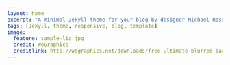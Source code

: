 ```yaml
---
layout: home
excerpt: "A minimal Jekyll theme for your blog by designer Michael Rose."
tags: [Jekyll, theme, responsive, blog, template]
image:
  feature: sample-lia.jpg
  credit: WeGraphics
  creditlink: http://wegraphics.net/downloads/free-ultimate-blurred-background-pack/
---
```

